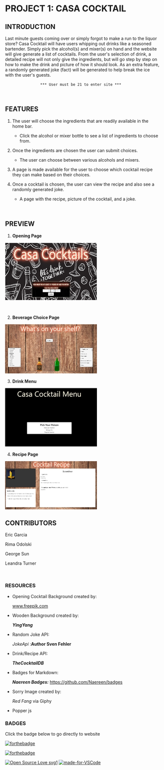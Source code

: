 # PROJECT 1: CASA COCKTAIL

## INTRODUCTION
Last minute guests coming over or simply forgot to make a run to the liquor store?
Casa Cocktail will have users whipping out drinks like a seasoned bartender. Simply pick the alcohol(s) and mixer(s) on hand and the website will give generate a list of cocktails. From the user's selection of drink, a detailed recipe will not only give the ingredients, but will go step by step on how to make the drink and picture of how it should look. As an extra feature, a randomly generated joke (fact) will be generated to help break the ice with the user's guests.

                    *** User must be 21 to enter site ***
<br>

## FEATURES
1. The user will choose the ingredients that are readily available in the home bar.

    * Click the alcohol or mixer bottle to see a list of ingredients to choose from.

2. Once the ingredients are chosen the user can submit choices.
    * The user can choose between various alcohols and mixers.
3. A page is made available for the user to choose which cocktail recipe they can make based on their choices.

4. Once a cocktail is chosen, the user can view the recipe and also see a randomly generated joke.
    * A page with the recipe, picture of the cocktail, and a joke.

<br>

## PREVIEW

1. **Opening Page**

![image](assets/Images/opening_page.jpg)

<br>

2. **Beverage Choice Page**

![image](assets/Images/pick_options.jpg)
<br>

3. **Drink Menu**

![image](assets/Images/pick_drink.jpg)

4. **Recipe Page**

![image](assets/Images/drink_recipe.jpg)
<br>

## CONTRIBUTORS


Eric Garcia

Rima Odolski

George Sun

Leandra Turner

<br>

### RESOURCES

* Opening Cocktail Background created by:

     www.freepik.com

* Wooden Background created by:

  ***YingYang***

* Random Joke API:  

    *JokeApi* :**Author Sven Fehler**

* Drink/Recipe API: 

    ***TheCocktailDB***

* Badges for Markdown: 

    ***Naereen Badges:*** https://github.com/Naereen/badges
    <br>

* Sorry Image created by: 
   
   *Red Fang* via Giphy

* Popper js

### BADGES

Click the badge below to go directly to website

[![forthebadge](https://forthebadge.com/images/badges/check-it-out.svg)](https://rimaodolski.github.io/Casa-Cocktail)

[![forthebadge](https://forthebadge.com/images/badges/made-with-javascript.svg)](https://forthebadge.com)

[![Open Source Love svg1](https://badges.frapsoft.com/os/v1/open-source.svg?v=103)](https://github.com/ellerbrock/open-source-badges/)
[![made-for-VSCode](https://img.shields.io/badge/Made%20for-VSCode-1f425f.svg)](https://code.visualstudio.com/)



